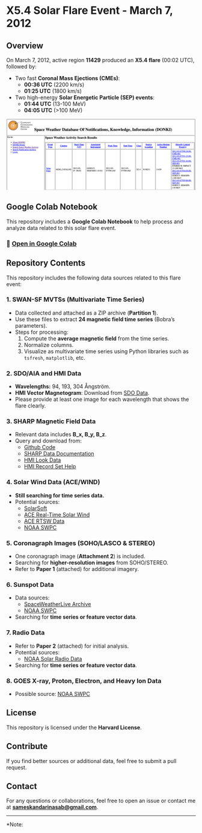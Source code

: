 # X5.4 Solar Flare Event - March 7, 2012

## Overview
On March 7, 2012, active region **11429** produced an **X5.4 flare** (00:02 UTC), followed by:
- Two fast **Coronal Mass Ejections (CMEs)**:
  - **00:36 UTC** (2200 km/s)
  - **01:25 UTC** (1800 km/s)
- Two high-energy **Solar Energetic Particle (SEP) events**:
  - **01:44 UTC** (13-100 MeV)
  - **04:05 UTC** (>100 MeV)

![Flare Image](https://github.com/samresume/SpaceWeather_Multimodality/blob/main/DONKI.png)

## Google Colab Notebook
This repository includes a **Google Colab Notebook** to help process and analyze data related to this solar flare event.

### 🔗 [Open in Google Colab](https://colab.research.google.com/drive/1uqD5df9b1_sD_mYvG3581aYn43Cc-ps1?usp=sharing)

## Repository Contents
This repository includes the following data sources related to this flare event:

### 1. **SWAN-SF MVTSs (Multivariate Time Series)**
- Data collected and attached as a ZIP archive (**Partition 1**).
- Use these files to extract **24 magnetic field time series** (Bobra’s parameters).
- Steps for processing:
  1. Compute the **average magnetic field** from the time series.
  2. Normalize columns.
  3. Visualize as multivariate time series using Python libraries such as `tsfresh`, `matplotlib`, etc.

### 2. **SDO/AIA and HMI Data**
- **Wavelengths:** 94, 193, 304 Ångström.
- **HMI Vector Magnetogram**: Download from [SDO Data](https://sdo.gsfc.nasa.gov/data/aiahmi/).
- Please provide at least one image for each wavelength that shows the flare clearly.

### 3. **SHARP Magnetic Field Data**
- Relevant data includes **B_x, B_y, B_z**.
- Query and download from:
  - [Github Code](https://github.com/Luchomerenda3/SHARPs/blob/master/hedgehog.ipynb)
  - [SHARP Data Documentation](http://jsoc.stanford.edu/doc/data/hmi/sharp/sharp.htm)
  - [HMI Look Data](http://jsoc.stanford.edu/ajax/lookdata.html)
  - [HMI Record Set Help](http://jsoc.stanford.edu/ajax/RecordSetHelp.html)

### 4. **Solar Wind Data (ACE/WIND)**
- **Still searching for time series data.**
- Potential sources:
  - [SolarSoft](https://sohoftp.nascom.nasa.gov/sdb/goes/ace/daily/)
  - [ACE Real-Time Solar Wind](https://www.swpc.noaa.gov/products/ace-real-time-solar-wind)
  - [ACE RTSW Data](https://izw1.caltech.edu/ACE/ASC/rtsw.html)
  - [NOAA SWPC](https://www.swpc.noaa.gov/)

### 5. **Coronagraph Images (SOHO/LASCO & STEREO)**
- One coronagraph image (**Attachment 2**) is included.
- Searching for **higher-resolution images** from SOHO/STEREO.
- Refer to **Paper 1** (attached) for additional imagery.

### 6. **Sunspot Data**
- Data sources:
  - [SpaceWeatherLive Archive](https://www.spaceweatherlive.com/en/archive/2012/03/07/dayobs.html)
  - [NOAA SWPC](https://www.swpc.noaa.gov/)
- Searching for **time series or feature vector data**.

### 7. **Radio Data**
- Refer to **Paper 2** (attached) for initial analysis.
- Potential sources:
  - [NOAA Solar Radio Data](https://www.ncei.noaa.gov/products/space-weather/legacy-data/solar-radio-datasets)
- Searching for **time series or feature vector data**.

### 8. **GOES X-ray, Proton, Electron, and Heavy Ion Data**
- Possible source: [NOAA SWPC](https://www.swpc.noaa.gov/)

## License
This repository is licensed under the **Harvard License**.

## Contribute
If you find better sources or additional data, feel free to submit a pull request.

## Contact
For any questions or collaborations, feel free to open an issue or contact me at **sameskandarinasab@gmail.com**.

---
*Note:
